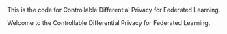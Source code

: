 This is the code for Controllable Differential Privacy for Federated Learning.

Welcome to the Controllable Differential Privacy for Federated Learning.
